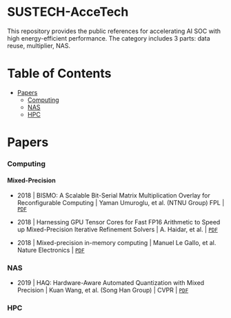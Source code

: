 # SUSTECH-AcceTech
This repository provides the public references for accelerating AI SOC with high energy-efficient performance.
The category includes 3 parts: data reuse, multiplier, NAS.


# Table of Contents
+ [Papers](#papers)
  - [Computing](#computing)
  - [NAS](#nas)
  - [HPC](#hpc)


# Papers

### Computing
#### Mixed-Precision
+ 2018 | BISMO: A Scalable Bit-Serial Matrix Multiplication Overlay for Reconfigurable Computing | Yaman Umuroglu, et al. (NTNU Group) FPL | [`PDF`](https://arxiv.org/pdf/1806.08862.pdf)

+ 2018 | Harnessing GPU Tensor Cores for Fast FP16 Arithmetic to Speed up Mixed-Precision Iterative Refinement Solvers | A. Haidar, et al. | [`PDF`](http://www.netlib.org/utk/people/JackDongarra/PAPERS/haidar_fp16_sc18.pdf)

+ 2018 | Mixed-precision in-memory computing | Manuel Le Gallo, et al. Nature Electronics | [`PDF`](https://arxiv.org/pdf/1701.04279.pdf)

### NAS
+ 2019 | HAQ: Hardware-Aware Automated Quantization with Mixed Precision | Kuan Wang, et al. (Song Han Group) | CVPR | [`PDF`](https://arxiv.org/pdf/1811.08886.pdf)

### HPC



